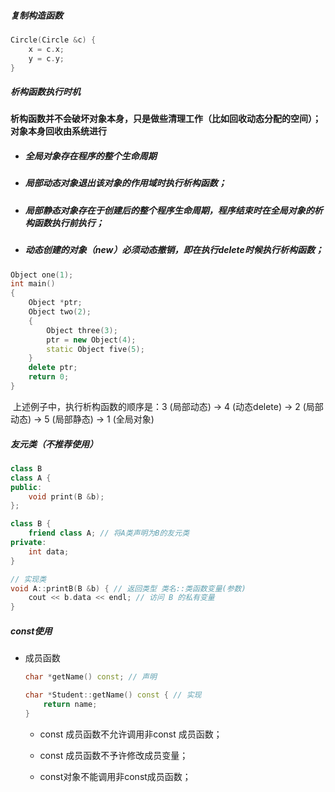 ##### 复制构造函数

```c++
Circle(Circle &c) {
    x = c.x;
    y = c.y;
}
```

##### 析构函数执行时机

​	**析构函数并不会破坏对象本身，只是做些清理工作（比如回收动态分配的空间）；对象本身回收由系统进行**

 - ##### 全局对象存在程序的整个生命周期

 - ##### 局部动态对象退出该对象的作用域时执行析构函数；

 - ##### 局部静态对象存在于创建后的整个程序生命周期，程序结束时在全局对象的析构函数执行前执行；

 - ##### 动态创建的对象（new）必须动态撤销，即在执行delete时候执行析构函数；

```c++
Object one(1);
int main()
{
    Object *ptr;
    Object two(2);
    {
        Object three(3);
        ptr = new Object(4);
        static Object five(5);
    }
    delete ptr;
    return 0;
}
```

​	上述例子中，执行析构函数的顺序是：3 (局部动态) -> 4 (动态delete) -> 2 (局部动态)  -> 5 (局部静态) -> 1 (全局对象)



##### 友元类（不推荐使用）

```c++
class B
class A {
public:
	void print(B &b);
};

class B {
    friend class A; // 将A类声明为B的友元类
private:
	int data;
}

// 实现类
void A::printB(B &b) { // 返回类型 类名::类函数变量(参数)
    cout << b.data << endl; // 访问 B 的私有变量
}
```



##### const使用

 - 成员函数

    ```c++
    char *getName() const; // 声明
    
    char *Student::getName() const { // 实现
        return name;
    }
    ```

    - const 成员函数不允许调用非const 成员函数；
    - const 成员函数不予许修改成员变量；

    - const对象不能调用非const成员函数；

    